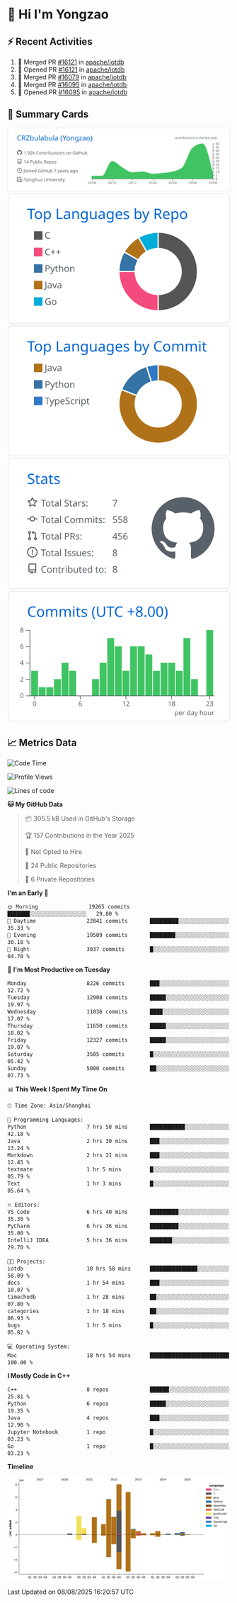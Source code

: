 # 👋 Hi I'm Yongzao

## ⚡ Recent Activities
<!--START_SECTION:activity-->
1. 🎉 Merged PR [#16121](https://github.com/apache/iotdb/pull/16121) in [apache/iotdb](https://github.com/apache/iotdb)
2. 💪 Opened PR [#16121](https://github.com/apache/iotdb/pull/16121) in [apache/iotdb](https://github.com/apache/iotdb)
3. 🎉 Merged PR [#16079](https://github.com/apache/iotdb/pull/16079) in [apache/iotdb](https://github.com/apache/iotdb)
4. 🎉 Merged PR [#16095](https://github.com/apache/iotdb/pull/16095) in [apache/iotdb](https://github.com/apache/iotdb)
5. 💪 Opened PR [#16095](https://github.com/apache/iotdb/pull/16095) in [apache/iotdb](https://github.com/apache/iotdb)
<!--END_SECTION:activity-->

## 🎑 Summary Cards

[![](https://raw.githubusercontent.com/CRZbulabula/CRZbulabula/main/profile-summary-card-output/github/0-profile-details.svg)](https://github.com/vn7n24fzkq/github-profile-summary-cards)
[![](https://raw.githubusercontent.com/CRZbulabula/CRZbulabula/main/profile-summary-card-output/github/1-repos-per-language.svg)](https://github.com/vn7n24fzkq/github-profile-summary-cards) [![](https://raw.githubusercontent.com/CRZbulabula/CRZbulabula/main/profile-summary-card-output/github/2-most-commit-language.svg)](https://github.com/vn7n24fzkq/github-profile-summary-cards)
[![](https://raw.githubusercontent.com/CRZbulabula/CRZbulabula/main/profile-summary-card-output/github/3-stats.svg)](https://github.com/vn7n24fzkq/github-profile-summary-cards) [![](https://raw.githubusercontent.com/CRZbulabula/CRZbulabula/main/profile-summary-card-output/github/4-productive-time.svg)](https://github.com/vn7n24fzkq/github-profile-summary-cards)

## 📈 Metrics Data

<!--START_SECTION:waka-->
![Code Time](http://img.shields.io/badge/Code%20Time-1%2C116%20hrs%2050%20mins-blue)

![Profile Views](http://img.shields.io/badge/Profile%20Views-0-blue)

![Lines of code](https://img.shields.io/badge/From%20Hello%20World%20I%27ve%20Written-35.4%20million%20lines%20of%20code-blue)

**🐱 My GitHub Data** 

> 📦 305.5 kB Used in GitHub's Storage 
 > 
> 🏆 157 Contributions in the Year 2025
 > 
> 🚫 Not Opted to Hire
 > 
> 📜 24 Public Repositories 
 > 
> 🔑 6 Private Repositories 
 > 
**I'm an Early 🐤** 

```text
🌞 Morning                19265 commits       ███████░░░░░░░░░░░░░░░░░░   29.80 % 
🌆 Daytime                22841 commits       █████████░░░░░░░░░░░░░░░░   35.33 % 
🌃 Evening                19509 commits       ████████░░░░░░░░░░░░░░░░░   30.18 % 
🌙 Night                  3037 commits        █░░░░░░░░░░░░░░░░░░░░░░░░   04.70 % 
```
📅 **I'm Most Productive on Tuesday** 

```text
Monday                   8226 commits        ███░░░░░░░░░░░░░░░░░░░░░░   12.72 % 
Tuesday                  12908 commits       █████░░░░░░░░░░░░░░░░░░░░   19.97 % 
Wednesday                11036 commits       ████░░░░░░░░░░░░░░░░░░░░░   17.07 % 
Thursday                 11650 commits       █████░░░░░░░░░░░░░░░░░░░░   18.02 % 
Friday                   12327 commits       █████░░░░░░░░░░░░░░░░░░░░   19.07 % 
Saturday                 3505 commits        █░░░░░░░░░░░░░░░░░░░░░░░░   05.42 % 
Sunday                   5000 commits        ██░░░░░░░░░░░░░░░░░░░░░░░   07.73 % 
```


📊 **This Week I Spent My Time On** 

```text
🕑︎ Time Zone: Asia/Shanghai

💬 Programming Languages: 
Python                   7 hrs 58 mins       ███████████░░░░░░░░░░░░░░   42.18 % 
Java                     2 hrs 30 mins       ███░░░░░░░░░░░░░░░░░░░░░░   13.24 % 
Markdown                 2 hrs 21 mins       ███░░░░░░░░░░░░░░░░░░░░░░   12.45 % 
textmate                 1 hr 5 mins         █░░░░░░░░░░░░░░░░░░░░░░░░   05.79 % 
Text                     1 hr 3 mins         █░░░░░░░░░░░░░░░░░░░░░░░░   05.64 % 

🔥 Editors: 
VS Code                  6 hrs 40 mins       █████████░░░░░░░░░░░░░░░░   35.30 % 
PyCharm                  6 hrs 36 mins       █████████░░░░░░░░░░░░░░░░   35.00 % 
IntelliJ IDEA            5 hrs 36 mins       ███████░░░░░░░░░░░░░░░░░░   29.70 % 

🐱‍💻 Projects: 
iotdb                    10 hrs 58 mins      ███████████████░░░░░░░░░░   58.09 % 
docs                     1 hr 54 mins        ███░░░░░░░░░░░░░░░░░░░░░░   10.07 % 
timechodb                1 hr 28 mins        ██░░░░░░░░░░░░░░░░░░░░░░░   07.80 % 
categories               1 hr 18 mins        ██░░░░░░░░░░░░░░░░░░░░░░░   06.93 % 
bugs                     1 hr 5 mins         █░░░░░░░░░░░░░░░░░░░░░░░░   05.82 % 

💻 Operating System: 
Mac                      18 hrs 54 mins      █████████████████████████   100.00 % 
```

**I Mostly Code in C++** 

```text
C++                      8 repos             ██████░░░░░░░░░░░░░░░░░░░   25.81 % 
Python                   6 repos             █████░░░░░░░░░░░░░░░░░░░░   19.35 % 
Java                     4 repos             ███░░░░░░░░░░░░░░░░░░░░░░   12.90 % 
Jupyter Notebook         1 repo              █░░░░░░░░░░░░░░░░░░░░░░░░   03.23 % 
Go                       1 repo              █░░░░░░░░░░░░░░░░░░░░░░░░   03.23 % 
```



**Timeline**

![Lines of Code chart](https://raw.githubusercontent.com/CRZbulabula/CRZbulabula/main/assets/bar_graph.png)


 Last Updated on 08/08/2025 16:20:57 UTC
<!--END_SECTION:waka-->

